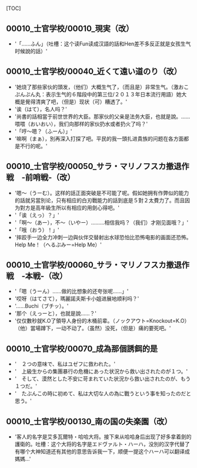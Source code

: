 # 

[TOC]

## 00010_士官学校/00010_現実（改）

- '「……ふん」（吐槽：这个读Fun读成汉語的話和Hen差不多反正就是女孩生气时候說的話）'


## 00010_士官学校/00040_近くて遠い道のり（改）

- '她烧了那些家伙的頭发，（他们）大概生气了，（而且是）非常生气。（激おこぷんぷん丸：表示生气的６階段中的第三位/２０１３年日本流行用語）她大概是覺得清爽了吧，（但是）现状（可）糟透了。'
- '诶（はて），名人吗？'
- '尚書的話相當于前世世界的大臣。那家伙的父亲是法务大臣，也就是說。……喂喂（おいおい），我们向那样的家伙扔水或者扔火了吗？'
- '「哼～嗯？（ふーん）」'
- '嘛啊（まぁ），別再深入打探了吧。平民的我一頭扎进貴族的问题在各方面都是不行的呢。'


## 00010_士官学校/00050_サラ・マリノフスカ撤退作戦　‐前哨戦‐（改）

- '嗯～（うーむ）。这样的話正面突破是不可能了呢。假如她拥有作弊似的能力的話就另當別论，只有相应的白刃戰能力的話到底是５對２太費力了。而且因为對方是高年級生所以有相应的用劍心得吧。'
- '「诶（えっ）？」'
- '「啊～（あー），不～（いやー）………相信我吗？（我们）才刚见面哦？」'
- '「哦（おう）！」'
- '摔跤手一边全力冲刺一边與伙伴交替射出水球恐怕比恐怖电影的画面还恐怖。Help Me！（へるぷみー=Help Me）'


## 00010_士官学校/00060_サラ・マリノフスカ撤退作戦　‐本戦‐（改）

- '「嗯（うーん）……做的比想象的还夸张呢……」'
- '哎呀（はてさて），瑪麗諾夫斯卡小姐进展地顺利吗？'
- '……Buchi（ブチッ）。'
- '那个（えっーと），也就是說……？'
- '仅仅數秒就K.O了領导人身份的木桶前辈。（ノックアウト=Knockout=K.O）（他）當場蹲下，一动不动了。（虽然）没死，（但是）痛的要死吧。'


## 00010_士官学校/00070_成為那個誘餌的是

- '　２つの意味で、私はユゼフに救われた。'
- '　上級生からの集團暴行の危機にあった状況から救い出されたのが１つ。'
- '　そして、漠然とした不安に苛まれていた状況から救い出されたのが、もう１つだ。'
- '　たぶんこの時に初めて、私は大切な人の為に戰うという事を知ったのだと思う。'


## 00010_士官学校/00130_南の国の失楽園（改）

- '客人的名字是艾多瓦爾特・哈哈大将。接下来从哈哈身后出现了好多拿着劍的護衛的。吐槽：这个大将的名字是エドヴァルト・ハーハ，没別的汉字代替了有哪个大神知道还有其他的意思告诉我一下，顺便一提这个ハーハ可以翻译成媽媽…'

